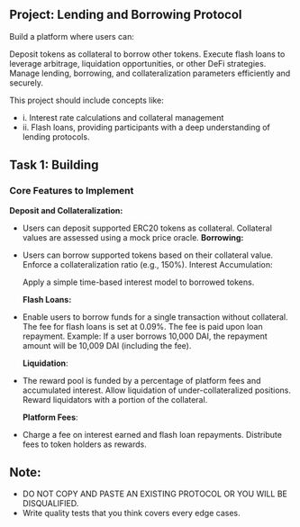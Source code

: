 

## Project: Lending and Borrowing Protocol
Build a  platform where users can:

Deposit tokens as collateral to borrow other tokens.
Execute flash loans to leverage arbitrage, liquidation opportunities, or other DeFi strategies.
Manage lending, borrowing, and collateralization parameters efficiently and securely.

This project should include concepts like:
 -   i. Interest rate calculations and collateral management
 -   ii. Flash loans, providing participants with a deep understanding of lending protocols.

## Task 1: Building

 ### Core Features to Implement
  **Deposit and Collateralization:**

 -  Users can deposit supported ERC20 tokens as collateral.
    Collateral values are assessed using a mock price oracle.
    **Borrowing:**

 -  Users can borrow supported tokens based on their collateral value.
    Enforce a collateralization ratio (e.g., 150%).
    Interest Accumulation:

    Apply a simple time-based interest model to borrowed tokens.

    **Flash Loans:**

 -  Enable users to borrow funds for a single transaction without collateral.
    The fee for flash loans is set at 0.09%. The fee is paid upon loan repayment. 
    Example: If a user borrows 10,000 DAI, the repayment amount will be 10,009 DAI (including the fee).

    **Liquidation**:

 -  The reward pool is funded by a percentage of platform fees and accumulated interest.
    Allow liquidation of under-collateralized positions.
    Reward liquidators with a portion of the collateral.

    **Platform Fees**:

 -  Charge a fee on interest earned and flash loan repayments.
    Distribute fees to token holders as rewards.

## Note: 
- DO NOT COPY AND PASTE AN EXISTING PROTOCOL OR YOU WILL BE DISQUALIFIED. 
- Write quality tests that you think covers every edge cases.
    